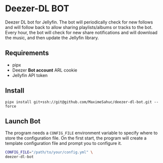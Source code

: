 # Deezer-DL BOT

Deezer DL bot for Jellyfin. The bot will periodically check for new follows and will follow back to allow sharing playlists/albums or tracks to the bot. Every hour, the bot will check for new share notifications and will download the music, and then update the Jellyfin library.


## Requirements

- pipx
- Deezer __Bot account__ ARL cookie
- Jellyfin API token


## Install

`pipx install git+ssh://git@github.com/MaximeSahuc/deezer-dl-bot.git --force`


## Launch Bot

The program needs a `CONFIG_FILE` environment variable to specify where to store the configuration file. On the first start, the program will create a template configuration file and prompt you to configure it.

```bash
CONFIG_FILE="/path/to/your/config.yml" \
deezer-dl-bot
```